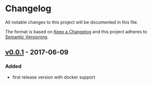 # Changelog
All notable changes to this project will be documented in this file.

The format is based on [Keep a Changelog](http://keepachangelog.com/)
and this project adheres to [Semantic Versioning](http://semver.org/).

## [v0.0.1] - 2017-06-09
### Added
- first release version with docker support

[v0.0.1]: https://github.com/cookie-cage/resume-token-api/tags/v0.0.1
